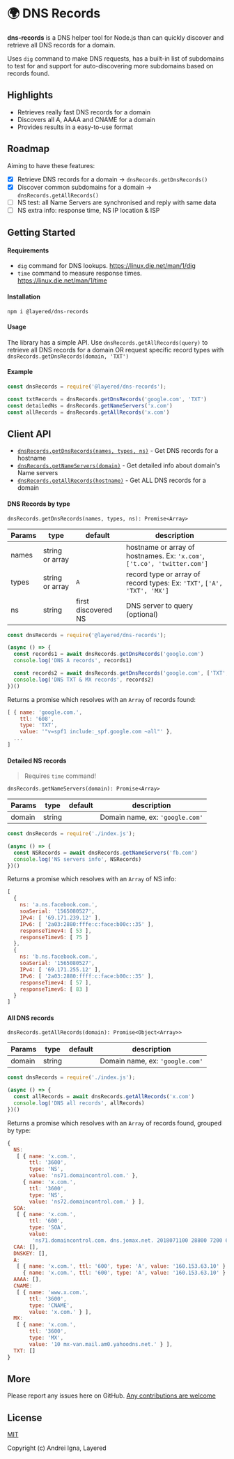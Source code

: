 # 🌍 DNS Records

**dns-records** is a DNS helper tool for Node.js than can quickly discover and retrieve all DNS records for a domain.

Uses `dig` command to make DNS requests, has a built-in list of subdomains to test for and support for auto-discovering more subdomains based on records found.

## Highlights
* Retrieves really fast DNS records for a domain
* Discovers all A, AAAA and CNAME for a domain
* Provides results in a easy-to-use format

## Roadmap
Aiming to have these features:
- [x] Retrieve DNS records for a domain -> `dnsRecords.getDnsRecords()`
- [x] Discover common subdomains for a domain -> `dnsRecords.getAllRecords()`
- [ ] NS test: all Name Servers are synchronised and reply with same data
- [ ] NS extra info: response time, NS IP location & ISP

## Getting Started

#### Requirements

- `dig` command for DNS lookups. https://linux.die.net/man/1/dig
- `time` command to measure response times. https://linux.die.net/man/1/time

#### Installation

```npm i @layered/dns-records```

#### Usage
The library has a simple API.
Use `dnsRecords.getAllRecords(query)` to retrieve all DNS records for a domain OR request specific record types with `dnsRecords.getDnsRecords(domain, 'TXT')`

#### Example
```js
const dnsRecords = require('@layered/dns-records');

const txtRecords = dnsRecords.getDnsRecords('google.com', 'TXT')
const detailedNs = dnsRecords.getNameServers('x.com')
const allRecords = dnsRecords.getAllRecords('x.com')
```

## Client API
- [`dnsRecords.getDnsRecords(names, types, ns)`](#dns-records-by-type) - Get DNS records for a hostname
- [`dnsRecords.getNameServers(domain)`](#detailed-ns-records) - Get detailed info about domain's Name servers
- [`dnsRecords.getAllRecords(hostname)`](#all-dns-records) - Get ALL DNS records for a domain

#### DNS Records by type

`dnsRecords.getDnsRecords(names, types, ns): Promise<Array>`

|Params|type|default|description|
|-----|---|---|---|
|names|string or array|   |hostname or array of hostnames. Ex: `'x.com'`, `['t.co', 'twitter.com']`|
|types|string or array|`A`|record type or array of record types: Ex: `'TXT'`, `['A', 'TXT', 'MX']`|
|ns   |string|first discovered NS|DNS server to query (optional)|

```js
const dnsRecords = require('@layered/dns-records');

(async () => {
  const records1 = await dnsRecords.getDnsRecords('google.com')
  console.log('DNS A records', records1)

  const records2 = await dnsRecords.getDnsRecords('google.com', ['TXT', 'MX'])
  console.log('DNS TXT & MX records', records2)
})()
```
Returns a promise which resolves with an `Array` of records found:
```js
[ { name: 'google.com.',
    ttl: '608',
    type: 'TXT',
    value: '"v=spf1 include:_spf.google.com ~all"' },
  ...
]
```


#### Detailed NS records
> Requires `time` command!

`dnsRecords.getNameServers(domain): Promise<Array>`

|Params|type|default|description|
|-----|---|---|---|
|domain|string|   |Domain name, ex: `'google.com'`|

```js
const dnsRecords = require('./index.js');

(async () => {
  const NSRecords = await dnsRecords.getNameServers('fb.com')
  console.log('NS servers info', NSRecords)
})()
```
Returns a promise which resolves with an `Array` of NS info:
```js
[
  {
    ns: 'a.ns.facebook.com.',
    soaSerial: '1565080527',
    IPv4: [ '69.171.239.12' ],
    IPv6: [ '2a03:2880:fffe:c:face:b00c::35' ],
    responseTimev4: [ 53 ],
    responseTimev6: [ 75 ]
  },
  {
    ns: 'b.ns.facebook.com.',
    soaSerial: '1565080527',
    IPv4: [ '69.171.255.12' ],
    IPv6: [ '2a03:2880:ffff:c:face:b00c::35' ],
    responseTimev4: [ 57 ],
    responseTimev6: [ 83 ]
  }
]
```


#### All DNS records

`dnsRecords.getAllRecords(domain): Promise<Object<Array>>`

|Params|type|default|description|
|-----|---|---|---|
|domain|string|   |Domain name, ex: `'google.com'`|

```js
const dnsRecords = require('./index.js');

(async () => {
  const allRecords = await dnsRecords.getAllRecords('x.com')
  console.log('DNS all records', allRecords)
})()
```
Returns a promise which resolves with an `Array` of records found, grouped by type:
```js
{
  NS:
   [ { name: 'x.com.',
       ttl: '3600',
       type: 'NS',
       value: 'ns71.domaincontrol.com.' },
     { name: 'x.com.',
       ttl: '3600',
       type: 'NS',
       value: 'ns72.domaincontrol.com.' } ],
  SOA:
   [ { name: 'x.com.',
       ttl: '600',
       type: 'SOA',
       value:
        'ns71.domaincontrol.com. dns.jomax.net. 2018071100 28800 7200 604800 600' } ],
  CAA: [],
  DNSKEY: [],
  A:
   [ { name: 'x.com.', ttl: '600', type: 'A', value: '160.153.63.10' },
     { name: 'x.com.', ttl: '600', type: 'A', value: '160.153.63.10' } ],
  AAAA: [],
  CNAME:
   [ { name: 'www.x.com.',
       ttl: '3600',
       type: 'CNAME',
       value: 'x.com.' } ],
  MX:
   [ { name: 'x.com.',
       ttl: '3600',
       type: 'MX',
       value: '10 mx-van.mail.am0.yahoodns.net.' } ],
  TXT: []
}
```

## More

Please report any issues here on GitHub.
[Any contributions are welcome](CONTRIBUTING.md)

## License

[MIT](http://opensource.org/licenses/MIT)

Copyright (c) Andrei Igna, Layered
